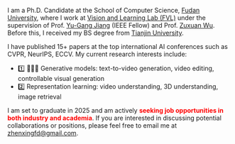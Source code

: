 <!-- 加点表情包,直接复制图片即可  https://github.com/guodongxiaren/README/blob/master/emoji.md?tdsourcetag=s_pcqq_aiomsg -->



I am a Ph.D. Candidate at the School of Computer Science, [Fudan University](https://www.fudan.edu.cn/en/), where I work at [Vision and Learning Lab (FVL)](https://fvl.fudan.edu.cn/main.htm) under the supervision of Prof. [Yu-Gang Jiang](https://scholar.google.com/citations?user=f3_FP8AAAAAJ&hl=en) (IEEE Fellow) and Prof. [Zuxuan Wu](https://zxwu.azurewebsites.net/). Before this, I received my BS degree from [Tianjin University](http://www.tju.edu.cn/english/index.htm).  

<!-- <img src="https://img.shields.io/endpoint?url=https%3A%2F%2Fgoogle-scholar-badge.replit.app%2Fcitations%3Fuser%3DyuiXa5EAAAAJ" alt="Citation Badge" style="display: inline;"> -->

I have published 15+ papers  at the top international AI conferences such as CVPR, NeurIPS, ECCV. My current research interests include:
- 1️⃣ 🌟🌟🌟 Generative models: text-to-video generation, video editing, controllable visual generation
- 2️⃣ Representation learning: video understanding, 3D understanding, image retrieval

I am set to graduate in 2025 and am actively <span style="color:red; font-weight:bold">seeking job opportunities in both industry and academia</span>. If you are interested in discussing potential collaborations or positions, please feel free to email me at [zhenxingfd@gmail.com](mailto:zhenxingfd@gmail.com).
